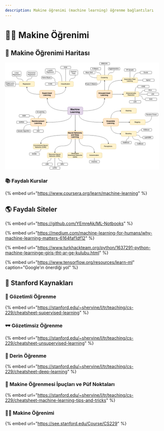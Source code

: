 ```yaml
---
description: Makine öğrenimi (machine learning) öğrenme bağlantıları
---
```


# 👩‍🏫 Makine Öğrenimi

## 📍 Makine Öğrenimi Haritası

![](.gitbook/assets/image%20%282%29.png)

### 📚 Faydalı Kurslar

{% embed url="https://www.coursera.org/learn/machine-learning" %}

## 🌎 Faydalı Siteler

{% embed url="https://github.com/YEmreAk/ML-Notbooks" %}

{% embed url="https://medium.com/machine-learning-for-humans/why-machine-learning-matters-6164faf1df12" %}

{% embed url="https://www.turkhackteam.org/python/1637291-python-machine-learninge-giris-tht-ar-ge-kulubu.html" %}

{% embed url="https://www.tensorflow.org/resources/learn-ml" caption="Google\'ın önerdiği yol" %}

## 🏫 Stanford Kaynakları

### 🔎 Gözetimli Öğrenme

{% embed url="https://stanford.edu/~shervine/l/tr/teaching/cs-229/cheatsheet-supervised-learning" %}

### 🕶 Gözetimsiz Öğrenme

{% embed url="https://stanford.edu/~shervine/l/tr/teaching/cs-229/cheatsheet-unsupervised-learning" %}

### 💫 Derin Öğrenme

{% embed url="https://stanford.edu/~shervine/l/tr/teaching/cs-229/cheatsheet-deep-learning" %}

### 🎈 Makine Öğrenmesi İpuçları ve Püf Noktaları

{% embed url="https://stanford.edu/~shervine/l/tr/teaching/cs-229/cheatsheet-machine-learning-tips-and-tricks" %}

### 👨‍🏫 Makine Öğrenimi

{% embed url="https://see.stanford.edu/Course/CS229" %}



